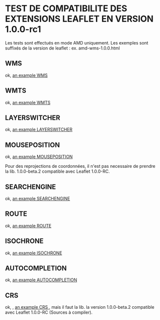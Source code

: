 # TEST DE COMPATIBILITE DES EXTENSIONS LEAFLET EN VERSION 1.0.0-rc1

Les tests sont effectués en mode AMD uniquement.
Les exemples sont suffixés de la version de leaflet :
  ex. amd-wms-1.0.0.html

## WMS
ok, [an example WMS](WMS/amd-wms-1.0.0.html)

## WMTS
ok, [an example WMTS](WMTS/amd-wmts-1.0.0.html)

## LAYERSWITCHER
ok, [an example LAYERSWITCHER](LayerSwitcher/amd-default-1.0.0.html)

## MOUSEPOSITION
ok, [an example MOUSEPOSITION](MousePosition/amd-default-1.0.0.html)

Pour des reprojections de coordonnées, il n'est pas necessaire de prendre la lib. 1.0.0-beta.2 compatible avec Leaflet 1.0.0-RC.

## SEARCHENGINE
ok, [an example SEARCHENGINE](SearchEngine/amd-default-1.0.0.html)

## ROUTE
ok, [an example ROUTE](Route/amd-default-1.0.0.html)

## ISOCHRONE
ok, [an example ISOCHRONE](Iso/amd-default-1.0.0.html)

## AUTOCOMPLETION
ok, [an example AUTOCOMPLETION](AutoCompletion/amd-default-1.0.0.html)

## CRS
ok, , [an example CRS ](CRS/amd-wmts-l93-1.0.0.html),
mais il faut la lib. la version 1.0.0-beta.2 compatible avec Leaflet 1.0.0-RC (Sources à compiler).
